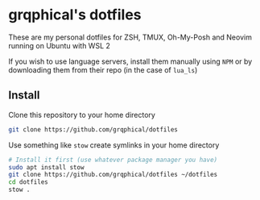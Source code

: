 # grqphical's dotfiles

These are my personal dotfiles for ZSH, TMUX, Oh-My-Posh and Neovim running on Ubuntu with WSL 2

If you wish to use language servers, install them manually using `NPM` or by downloading them from their repo (in the case of `lua_ls`)

## Install

Clone this repository to your home directory

```bash
git clone https://github.com/grqphical/dotfiles
```
Use something like `stow` create symlinks in your home directory

```bash
# Install it first (use whatever package manager you have)
sudo apt install stow
git clone https://github.com/grqphical/dotfiles ~/dotfiles
cd dotfiles
stow .
```
